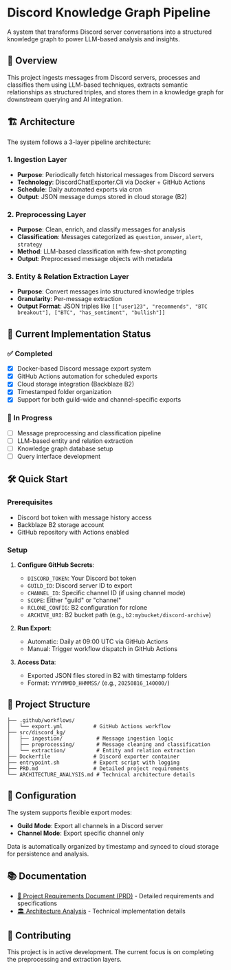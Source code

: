 # Discord Knowledge Graph Pipeline

A system that transforms Discord server conversations into a structured knowledge graph to power LLM-based analysis and insights.

## 🎯 Overview

This project ingests messages from Discord servers, processes and classifies them using LLM-based techniques, extracts semantic relationships as structured triples, and stores them in a knowledge graph for downstream querying and AI integration.

## 🏗️ Architecture

The system follows a 3-layer pipeline architecture:

### 1. Ingestion Layer
- **Purpose**: Periodically fetch historical messages from Discord servers
- **Technology**: DiscordChatExporter.Cli via Docker + GitHub Actions
- **Schedule**: Daily automated exports via cron
- **Output**: JSON message dumps stored in cloud storage (B2)

### 2. Preprocessing Layer
- **Purpose**: Clean, enrich, and classify messages for analysis
- **Classification**: Messages categorized as `question`, `answer`, `alert`, `strategy`
- **Method**: LLM-based classification with few-shot prompting
- **Output**: Preprocessed message objects with metadata

### 3. Entity & Relation Extraction Layer
- **Purpose**: Convert messages into structured knowledge triples
- **Granularity**: Per-message extraction
- **Output Format**: JSON triples like `[["user123", "recommends", "BTC breakout"], ["BTC", "has_sentiment", "bullish"]]`

## 🚀 Current Implementation Status

### ✅ Completed
- [x] Docker-based Discord message export system
- [x] GitHub Actions automation for scheduled exports
- [x] Cloud storage integration (Backblaze B2)
- [x] Timestamped folder organization
- [x] Support for both guild-wide and channel-specific exports

### 🚧 In Progress
- [ ] Message preprocessing and classification pipeline
- [ ] LLM-based entity and relation extraction
- [ ] Knowledge graph database setup
- [ ] Query interface development

## 🛠️ Quick Start

### Prerequisites
- Discord bot token with message history access
- Backblaze B2 storage account
- GitHub repository with Actions enabled

### Setup
1. **Configure GitHub Secrets**:
   - `DISCORD_TOKEN`: Your Discord bot token
   - `GUILD_ID`: Discord server ID to export
   - `CHANNEL_ID`: Specific channel ID (if using channel mode)
   - `SCOPE`: Either "guild" or "channel"
   - `RCLONE_CONFIG`: B2 configuration for rclone
   - `ARCHIVE_URI`: B2 bucket path (e.g., `b2:mybucket/discord-archive`)

2. **Run Export**:
   - Automatic: Daily at 09:00 UTC via GitHub Actions
   - Manual: Trigger workflow dispatch in GitHub Actions

3. **Access Data**:
   - Exported JSON files stored in B2 with timestamp folders
   - Format: `YYYYMMDD_HHMMSS/` (e.g., `20250816_140000/`)

## 📁 Project Structure

```
├── .github/workflows/
│   └── export.yml          # GitHub Actions workflow
├── src/discord_kg/
│   ├── ingestion/           # Message ingestion logic
│   ├── preprocessing/       # Message cleaning and classification
│   └── extraction/          # Entity and relation extraction
├── Dockerfile              # Discord exporter container
├── entrypoint.sh           # Export script with logging
├── PRD.md                  # Detailed project requirements
└── ARCHITECTURE_ANALYSIS.md # Technical architecture details
```

## 🔧 Configuration

The system supports flexible export modes:
- **Guild Mode**: Export all channels in a Discord server
- **Channel Mode**: Export specific channel only

Data is automatically organized by timestamp and synced to cloud storage for persistence and analysis.

## 📚 Documentation

- [📘 Project Requirements Document (PRD)](./PRD.md) - Detailed requirements and specifications
- [🏛️ Architecture Analysis](./ARCHITECTURE_ANALYSIS.md) - Technical implementation details

## 🤝 Contributing

This project is in active development. The current focus is on completing the preprocessing and extraction layers.
